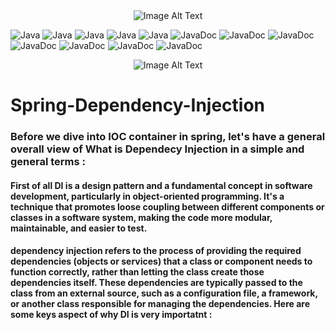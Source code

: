 <div align="center">
     <img src="https://www.itprotoday.com/sites/itprotoday.com/files/java-logo_0.jpg" alt="Image Alt Text">
</div>

![Java](https://img.shields.io/badge/Spring-gold.svg)
![Java](https://img.shields.io/badge/InversionOfControl-green.svg)
![Java](https://img.shields.io/badge/LooseCoupling-green.svg)
![Java](https://img.shields.io/badge/TightCoupling-red.svg)
![Java](https://img.shields.io/badge/JavabBeans-black.svg)
![JavaDoc](https://img.shields.io/badge/annotations-purple.svg)
![JavaDoc](https://img.shields.io/badge/serviceContainer-yellow.svg)
![JavaDoc](https://img.shields.io/badge/DependencyInjection-gold.svg)
![JavaDoc](https://img.shields.io/badge/Universe-diamond.svg)
![JavaDoc](https://img.shields.io/badge/Maintainbility-khaki.svg)
![JavaDoc](https://img.shields.io/badge/Reusability-brown.svg)
![JavaDoc](https://img.shields.io/badge/Testability-green.svg)

<div align="center">
     <img src="https://blog.knoldus.com/wp-content/uploads/2018/08/DgRbnNRUcAAaBTW.jpg" alt="Image Alt Text">
</div>

# Spring-Dependency-Injection 
### Before we dive into IOC container in spring, let's have a general overall view of What is Dependecy Injection in a simple and general terms :
#### First of all DI is a design pattern and a fundamental concept in software development, particularly in object-oriented programming. It's a technique that promotes loose coupling between different components or classes in a software system, making the code more modular, maintainable, and easier to test.
#### dependency injection refers to the process of providing the required dependencies (objects or services) that a class or component needs to function correctly, rather than letting the class create those dependencies itself. These dependencies are typically passed to the class from an external source, such as a configuration file, a framework, or another class responsible for managing the dependencies. Here are some keys aspect of why DI is very importatnt : 
